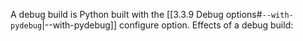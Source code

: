 A debug build is Python built with the [[3.3.9 Debug options#`--with-pydebug`|--with-pydebug]] configure option.
Effects of a debug build: